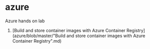 # azure
Azure hands on lab

1. [Build and store container images with Azure Container Registry](azure/blob/master/"Build and store container images with Azure Container Registry".md)

